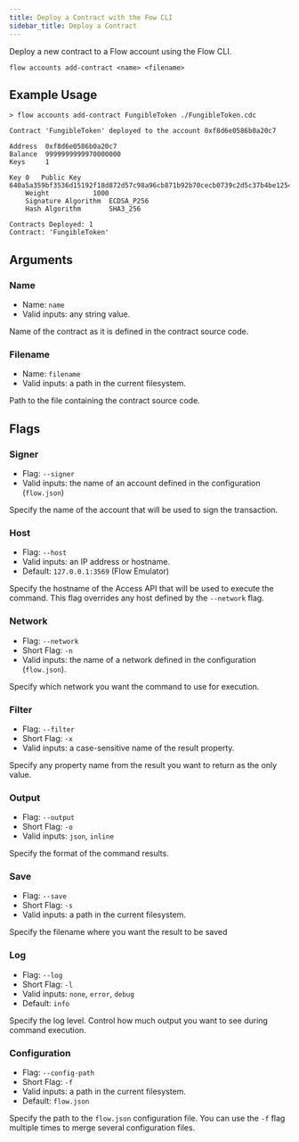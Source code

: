```yaml
---
title: Deploy a Contract with the Fow CLI
sidebar_title: Deploy a Contract
---
```


Deploy a new contract to a Flow account using the Flow CLI.   

```shell
flow accounts add-contract <name> <filename>
````

## Example Usage

```shell
> flow accounts add-contract FungibleToken ./FungibleToken.cdc

Contract 'FungibleToken' deployed to the account 0xf8d6e0586b0a20c7

Address	 0xf8d6e0586b0a20c7
Balance	 9999999999970000000
Keys	 1

Key 0	Public Key		 640a5a359bf3536d15192f18d872d57c98a96cb871b92b70cecb0739c2d5c37b4be12548d3526933c2cda9b0b9c69412f45ffb6b85b6840d8569d969fe84e5b7
	Weight			 1000
	Signature Algorithm	 ECDSA_P256
	Hash Algorithm		 SHA3_256

Contracts Deployed: 1
Contract: 'FungibleToken'
```

## Arguments

### Name

- Name: `name`
- Valid inputs: any string value.

Name of the contract as it is defined in the contract source code.

### Filename

- Name: `filename`
- Valid inputs: a path in the current filesystem.

Path to the file containing the contract source code.

## Flags

### Signer

- Flag: `--signer`
- Valid inputs: the name of an account defined in the configuration (`flow.json`)

Specify the name of the account that will be used to sign the transaction.

### Host

- Flag: `--host`
- Valid inputs: an IP address or hostname.
- Default: `127.0.0.1:3569` (Flow Emulator)

Specify the hostname of the Access API that will be
used to execute the command. This flag overrides
any host defined by the `--network` flag.

### Network

- Flag: `--network`
- Short Flag: `-n`
- Valid inputs: the name of a network defined in the configuration (`flow.json`).

Specify which network you want the command to use for execution.

### Filter

- Flag: `--filter`
- Short Flag: `-x`
- Valid inputs: a case-sensitive name of the result property.

Specify any property name from the result you want to return as the only value.

### Output

- Flag: `--output`
- Short Flag: `-o`
- Valid inputs: `json`, `inline`

Specify the format of the command results.

### Save

- Flag: `--save`
- Short Flag: `-s`
- Valid inputs: a path in the current filesystem.

Specify the filename where you want the result to be saved

### Log

- Flag: `--log`
- Short Flag: `-l`
- Valid inputs: `none`, `error`, `debug`
- Default: `info`

Specify the log level. Control how much output you want to see during command execution.

### Configuration

- Flag: `--config-path`
- Short Flag: `-f`
- Valid inputs: a path in the current filesystem.
- Default: `flow.json`

Specify the path to the `flow.json` configuration file.
You can use the `-f` flag multiple times to merge
several configuration files.
